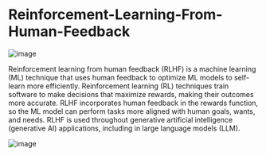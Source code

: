 # Reinforcement-Learning-From-Human-Feedback

![image](https://github.com/user-attachments/assets/31034415-bad5-4947-9724-1172b5c0150c)

Reinforcement learning from human feedback (RLHF) is a machine learning (ML) technique that uses human feedback to optimize ML models to self-learn more efficiently. Reinforcement learning (RL) techniques train software to make decisions that maximize rewards, making their outcomes more accurate. RLHF incorporates human feedback in the rewards function, so the ML model can perform tasks more aligned with human goals, 
wants, and needs. RLHF is used throughout generative artificial intelligence (generative AI) applications, including in large language models (LLM).


![image](https://github.com/user-attachments/assets/c478b9f3-df1e-42e2-9007-5bd79c1fe60f)

